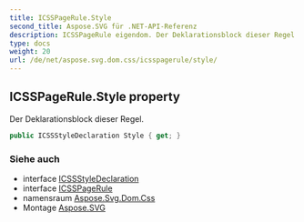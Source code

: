 ```yaml
---
title: ICSSPageRule.Style
second_title: Aspose.SVG für .NET-API-Referenz
description: ICSSPageRule eigendom. Der Deklarationsblock dieser Regel.
type: docs
weight: 20
url: /de/net/aspose.svg.dom.css/icsspagerule/style/
---
```

## ICSSPageRule.Style property

Der Deklarationsblock dieser Regel.

```csharp
public ICSSStyleDeclaration Style { get; }
```

### Siehe auch

* interface [ICSSStyleDeclaration](../../icssstyledeclaration/)
* interface [ICSSPageRule](../)
* namensraum [Aspose.Svg.Dom.Css](../../icsspagerule/)
* Montage [Aspose.SVG](../../../)


